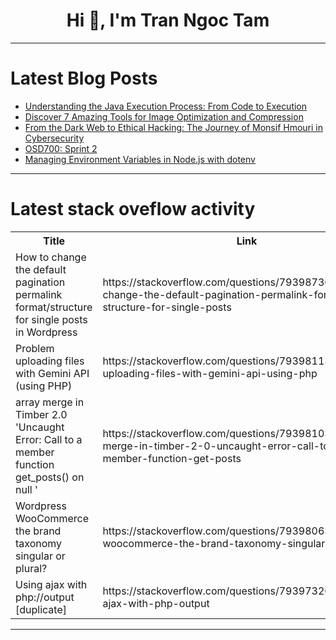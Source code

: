 <h1 align="center">Hi 👋, I'm Tran Ngoc Tam</h1>

---

# Latest Blog Posts 
<!-- BLOG-POST-LIST:START -->
- [Understanding the Java Execution Process: From Code to Execution](https://dev.to/nishanthan-k/understanding-the-java-execution-process-from-code-to-execution-1n89)
- [Discover 7 Amazing Tools for Image Optimization and Compression](https://dev.to/mroman7/discover-7-amazing-tools-for-image-optimization-and-compression-406i)
- [From the Dark Web to Ethical Hacking: The Journey of Monsif Hmouri in Cybersecurity](https://dev.to/monsifhmouri/from-the-dark-web-to-ethical-hacking-the-journey-of-monsif-hmouri-in-cybersecurity-5d8i)
- [OSD700: Sprint 2](https://dev.to/amullagaliev/osd700-sprint-2-ek5)
- [Managing Environment Variables in Node.js with dotenv](https://dev.to/saiful7778/managing-environment-variables-in-nodejs-with-dotenv-159e)
<!-- BLOG-POST-LIST:END -->

---

# Latest stack oveflow activity
<table>
  <tr><th>Title</th><th>Link</th></tr>
  <!-- STACKOVERFLOW:START --><tr><td>How to change the default pagination permalink format/structure for single posts in Wordpress</td><td>https://stackoverflow.com/questions/79398736/how-to-change-the-default-pagination-permalink-format-structure-for-single-posts</td></tr><tr><td>Problem uploading files with Gemini API &lpar;using PHP&rpar;</td><td>https://stackoverflow.com/questions/79398113/problem-uploading-files-with-gemini-api-using-php</td></tr><tr><td>array merge in Timber 2.0 &#39;Uncaught Error: Call to a member function get_posts&lpar;&rpar; on null &#39;</td><td>https://stackoverflow.com/questions/79398103/array-merge-in-timber-2-0-uncaught-error-call-to-a-member-function-get-posts</td></tr><tr><td>Wordpress WooCommerce the brand taxonomy singular or plural?</td><td>https://stackoverflow.com/questions/79398063/wordpress-woocommerce-the-brand-taxonomy-singular-or-plural</td></tr><tr><td>Using ajax with php://output [duplicate]</td><td>https://stackoverflow.com/questions/79397326/using-ajax-with-php-output</td></tr><!-- STACKOVERFLOW:END -->
</table>

---


